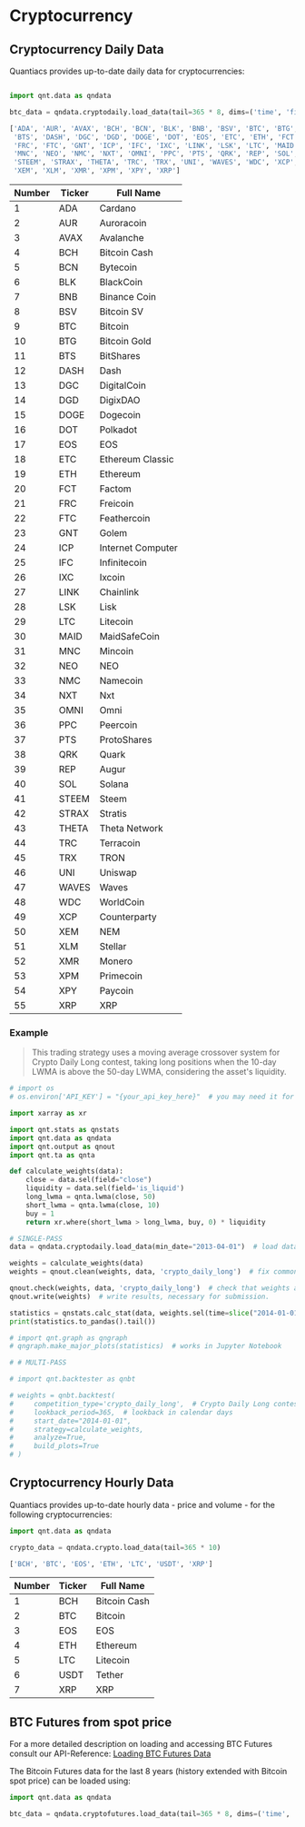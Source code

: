 # Cryptocurrency

## Cryptocurrency Daily Data

Quantiacs provides up-to-date daily data for cryptocurrencies:

```python

import qnt.data as qndata

btc_data = qndata.cryptodaily.load_data(tail=365 * 8, dims=('time', 'field', 'asset'))

['ADA', 'AUR', 'AVAX', 'BCH', 'BCN', 'BLK', 'BNB', 'BSV', 'BTC', 'BTG',
 'BTS', 'DASH', 'DGC', 'DGD', 'DOGE', 'DOT', 'EOS', 'ETC', 'ETH', 'FCT',
 'FRC', 'FTC', 'GNT', 'ICP', 'IFC', 'IXC', 'LINK', 'LSK', 'LTC', 'MAID',
 'MNC', 'NEO', 'NMC', 'NXT', 'OMNI', 'PPC', 'PTS', 'QRK', 'REP', 'SOL',
 'STEEM', 'STRAX', 'THETA', 'TRC', 'TRX', 'UNI', 'WAVES', 'WDC', 'XCP',
 'XEM', 'XLM', 'XMR', 'XPM', 'XPY', 'XRP']  
```

| Number | Ticker | Full Name                          |
|--------|--------|------------------------------------|
| 1      | ADA    | Cardano                            |
| 2      | AUR    | Auroracoin                         |
| 3      | AVAX   | Avalanche                          |
| 4      | BCH    | Bitcoin Cash                       |
| 5      | BCN    | Bytecoin                           |
| 6      | BLK    | BlackCoin                          |
| 7      | BNB    | Binance Coin                       |
| 8      | BSV    | Bitcoin SV                         |
| 9      | BTC    | Bitcoin                            |
| 10     | BTG    | Bitcoin Gold                       |
| 11     | BTS    | BitShares                          |
| 12     | DASH   | Dash                               |
| 13     | DGC    | DigitalCoin                        |
| 14     | DGD    | DigixDAO                           |
| 15     | DOGE   | Dogecoin                           |
| 16     | DOT    | Polkadot                           |
| 17     | EOS    | EOS                                |
| 18     | ETC    | Ethereum Classic                   |
| 19     | ETH    | Ethereum                           |
| 20     | FCT    | Factom                             |
| 21     | FRC    | Freicoin                           |
| 22     | FTC    | Feathercoin                        |
| 23     | GNT    | Golem                              |
| 24     | ICP    | Internet Computer                  |
| 25     | IFC    | Infinitecoin                       |
| 26     | IXC    | Ixcoin                             |
| 27     | LINK   | Chainlink                          |
| 28     | LSK    | Lisk                               |
| 29     | LTC    | Litecoin                           |
| 30     | MAID   | MaidSafeCoin                       |
| 31     | MNC    | Mincoin                            |
| 32     | NEO    | NEO                                |
| 33     | NMC    | Namecoin                           |
| 34     | NXT    | Nxt                                |
| 35     | OMNI   | Omni                               |
| 36     | PPC    | Peercoin                           |
| 37     | PTS    | ProtoShares                        |
| 38     | QRK    | Quark                              |
| 39     | REP    | Augur                              |
| 40     | SOL    | Solana                             |
| 41     | STEEM  | Steem                              |
| 42     | STRAX  | Stratis                            |
| 43     | THETA  | Theta Network                      |
| 44     | TRC    | Terracoin                          |
| 45     | TRX    | TRON                               |
| 46     | UNI    | Uniswap                            |
| 47     | WAVES  | Waves                              |
| 48     | WDC    | WorldCoin                          |
| 49     | XCP    | Counterparty                       |
| 50     | XEM    | NEM                                |
| 51     | XLM    | Stellar                            |
| 52     | XMR    | Monero                             |
| 53     | XPM    | Primecoin                          |
| 54     | XPY    | Paycoin                            |
| 55     | XRP    | XRP                                |

### Example

> This trading strategy uses a moving average crossover system for Crypto Daily Long contest, taking long positions when the 10-day LWMA is above the 50-day LWMA, considering the asset's liquidity.

```python
# import os
# os.environ['API_KEY'] = "{your_api_key_here}"  # you may need it for local development

import xarray as xr

import qnt.stats as qnstats
import qnt.data as qndata
import qnt.output as qnout
import qnt.ta as qnta

def calculate_weights(data):
    close = data.sel(field="close")
    liquidity = data.sel(field='is_liquid')
    long_lwma = qnta.lwma(close, 50)
    short_lwma = qnta.lwma(close, 10)
    buy = 1
    return xr.where(short_lwma > long_lwma, buy, 0) * liquidity

# SINGLE-PASS
data = qndata.cryptodaily.load_data(min_date="2013-04-01")  # load data

weights = calculate_weights(data)
weights = qnout.clean(weights, data, 'crypto_daily_long')  # fix common errors

qnout.check(weights, data, 'crypto_daily_long')  # check that weights are correct.
qnout.write(weights)  # write results, necessary for submission.

statistics = qnstats.calc_stat(data, weights.sel(time=slice("2014-01-01", None)))  # calc stats
print(statistics.to_pandas().tail())

# import qnt.graph as qngraph
# qngraph.make_major_plots(statistics)  # works in Jupyter Notebook

# # MULTI-PASS

# import qnt.backtester as qnbt

# weights = qnbt.backtest(
#     competition_type='crypto_daily_long',  # Crypto Daily Long contest
#     lookback_period=365,  # lookback in calendar days
#     start_date="2014-01-01",
#     strategy=calculate_weights,
#     analyze=True,
#     build_plots=True
# )
```

## Cryptocurrency Hourly Data

Quantiacs provides up-to-date hourly data - price and volume - for the following cryptocurrencies:

```python
import qnt.data as qndata

crypto_data = qndata.crypto.load_data(tail=365 * 10)

['BCH', 'BTC', 'EOS', 'ETH', 'LTC', 'USDT', 'XRP']
```

| Number | Ticker | Full Name          |
|--------|--------|--------------------|
| 1      | BCH    | Bitcoin Cash       |
| 2      | BTC    | Bitcoin            |
| 3      | EOS    | EOS                |
| 4      | ETH    | Ethereum           |
| 5      | LTC    | Litecoin           |
| 6      | USDT   | Tether             |
| 7      | XRP    | XRP                |

## BTC Futures from spot price

For a more detailed description on loading and accessing BTC Futures consult our
API-Reference: [Loading BTC Futures Data](https://quantiacs.com/documentation/en/reference/data_load_functions.html#loading-bitcoin-futures-data)

The Bitcoin Futures data for the last 8 years (history extended with Bitcoin spot price) can be loaded using:

```python
import qnt.data as qndata

btc_data = qndata.cryptofutures.load_data(tail=365 * 8, dims=('time', 'field', 'asset'))
```